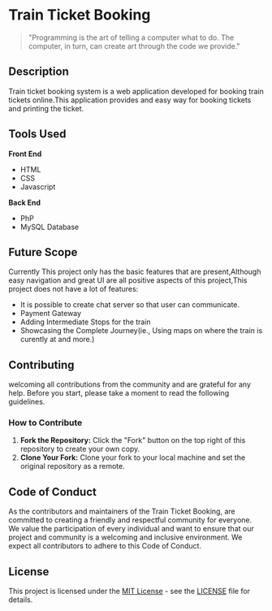 # Train Ticket Booking 
> "Programming is the art of telling a computer what to do. The computer, in turn, can create art through the code we provide."

## Description
Train ticket booking system is a web application developed for booking train tickets online.This application provides and easy way for booking tickets and printing the ticket.

## Tools Used
 **Front End**
  - HTML
  - CSS
  - Javascript

 **Back End**
  - PhP
  - MySQL Database

## Future Scope
Currently This project only has the basic features that are present,Although easy navigation and great UI are all positive aspects of this project,This project does not have a lot of features:
- It is possible to create chat server so that user can communicate.
- Payment Gateway
- Adding Intermediate Stops for the train
- Showcasing the Complete Journey(ie., Using maps on where the train is curently at and more.)

## Contributing
welcoming all contributions from the community and are grateful for any help. Before you start, please take a moment to read the following guidelines.
### How to Contribute
1. **Fork the Repository:** Click the "Fork" button on the top right of this repository to create your own copy.
2. **Clone Your Fork:** Clone your fork to your local machine and set the original repository as a remote.

##  Code of Conduct
As the contributors and maintainers of the Train Ticket Booking, are committed to creating a friendly and respectful community for everyone. We value the participation of every individual and want to ensure that our project and community is a welcoming and inclusive environment. We expect all contributors to adhere to this Code of Conduct.

## License
This project is licensed under the [MIT License](LICENSE) - see the [LICENSE](LICENSE) file for details.

